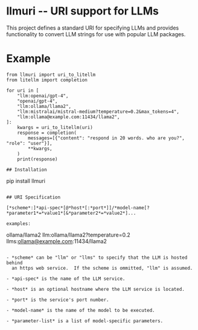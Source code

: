 # llmuri -- URI support for LLMs

This project defines a standard URI for specifying LLMs and provides functionality to
convert LLM strings for use with popular LLM packages.

# Example

```
from llmuri import uri_to_litellm
from litellm import completion

for uri in [
    "llm:openai/gpt-4",
    "openai/gpt-4",
    "llm:ollama/llama2",
    "llm:mistralai/mistral-medium?temperature=0.2&max_tokens=4",
    "llm:ollama@example.com:11434/llama2",
]:
    kwargs = uri_to_litellm(uri)
    response = completion(
        messages=[{"content": "respond in 20 words. who are you?", "role": "user"}],
        **kwargs,
    )
    print(response)

## Installation

```
pip install llmuri
```

## URI Specification

[*scheme*:]*api-spec*[@*host*[:*port*]]/*model-name[?*parameter1*=*value1*[&*parameter2*=*value2*]...

examples:

```
ollama/llama2
llm:ollama/llama2?temperature=0.2
llms:ollama@example.com:11434/llama2
```

- *scheme* can be "llm" or "llms" to specify that the LLM is hosted behind
  an https web service.  If the scheme is ommitted, "llm" is assumed.

- *api-spec* is the name of the LLM service.

- *host* is an optional hostname where the LLM service is located.

- *port* is the service's port number.

- *model-name* is the name of the model to be executed.

- *parameter-list* is a list of model-specific parameters.
